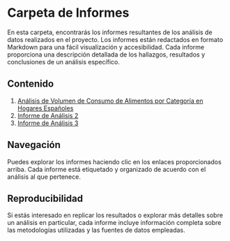 # Carpeta de Informes

En esta carpeta, encontrarás los informes resultantes de los análisis de datos realizados en el proyecto. Los informes están redactados en formato Markdown para una fácil visualización y accesibilidad. Cada informe proporciona una descripción detallada de los hallazgos, resultados y conclusiones de un análisis específico.

## Contenido

1. [Análisis de Volumen de Consumo de Alimentos por Categoría en Hogares Españoles](volumen_categorias.md)
2. [Informe de Análisis 2](informe_analisis_2.md)
3. [Informe de Análisis 3](informe_analisis_3.md)

## Navegación

Puedes explorar los informes haciendo clic en los enlaces proporcionados arriba. Cada informe está etiquetado y organizado de acuerdo con el análisis al que pertenece.

## Reproducibilidad

Si estás interesado en replicar los resultados o explorar más detalles sobre un análisis en particular, cada informe incluye información completa sobre las metodologías utilizadas y las fuentes de datos empleadas.
